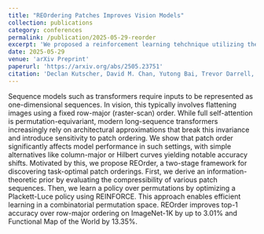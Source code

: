 ```yaml
---
title: "REOrdering Patches Improves Vision Models"
collection: publications
category: conferences
permalink: /publication/2025-05-29-reorder
excerpt: 'We proposed a reinforcement learning tehchnique utilizing the Plackett-Luce distribution to find the optimal ordering of patches for long sequence vision transformers.'
date: 2025-05-29
venue: 'arXiv Preprint'
paperurl: 'https://arxiv.org/abs/2505.23751'
citation: 'Declan Kutscher, David M. Chan, Yutong Bai, Trevor Darrell, Ritwik Gupta. (2025). &quot;REOrdering Patches Improves Vision Models.&quot; <i>arXiv Preprint.</i>'
---
```


Sequence models such as transformers require inputs to be represented as one-dimensional sequences. In vision, this typically involves flattening images using a fixed row-major (raster-scan) order. While full self-attention is permutation-equivariant, modern long-sequence transformers increasingly rely on architectural approximations that break this invariance and introduce sensitivity to patch ordering. We show that patch order significantly affects model performance in such settings, with simple alternatives like column-major or Hilbert curves yielding notable accuracy shifts. Motivated by this, we propose REOrder, a two-stage framework for discovering task-optimal patch orderings. First, we derive an information-theoretic prior by evaluating the compressibility of various patch sequences. Then, we learn a policy over permutations by optimizing a Plackett-Luce policy using REINFORCE. This approach enables efficient learning in a combinatorial permutation space. REOrder improves top-1 accuracy over row-major ordering on ImageNet-1K by up to 3.01% and Functional Map of the World by 13.35%.
